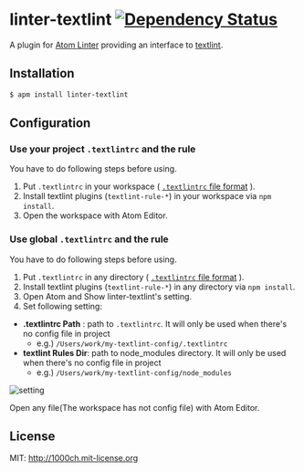 # linter-textlint [![Dependency Status](https://david-dm.org/1000ch/linter-textlint.svg)](https://david-dm.org/1000ch/linter-textlint)

A plugin for [Atom Linter](https://github.com/AtomLinter/atom-linter) providing an interface to [textlint](https://github.com/textlint/textlint).

## Installation

```sh
$ apm install linter-textlint
```

## Configuration

### Use your project `.textlintrc` and the rule

You have to do following steps before using.

1. Put `.textlintrc` in your workspace ( [`.textlintrc` file format](https://github.com/textlint/textlint#textlintrc) ).
2. Install textlint plugins (`textlint-rule-*`) in your workspace via `npm install`.
3. Open the workspace with Atom Editor.

### Use global `.textlintrc` and the rule

You have to do following steps before using.

1. Put `.textlintrc` in any directory ( [`.textlintrc` file format](https://github.com/textlint/textlint#textlintrc) ).
2. Install textlint plugins (`textlint-rule-*`) in any directory via `npm install`.
3. Open Atom and Show linter-textlint's setting.
4. Set following setting:

- **.textlintrc Path** : path to `.textlintrc`. It will only be used when there's no config file in project
    - e.g.) `/Users/work/my-textlint-config/.textlintrc`
- **textlint Rules Dir**: path to node_modules directory. It will only be used when there's no config file in project
    - e.g.) `/Users/work/my-textlint-config/node_modules`

![setting](https://monosnap.com/file/R6reaywGTmZMkgob15BEdyhHDvaeQF.png)

Open any file(The workspace has not config file) with Atom Editor.

## License

MIT: http://1000ch.mit-license.org
